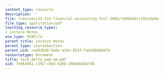 ```yaml
---
content_type: resource
description: ''
file: /courses/15-515-financial-accounting-fall-2003/7e963461c192c0edb26b298e6b28afdb_lec8_delta_pam_am.pdf
file_type: application/pdf
learning_resource_types:
- Lecture Notes
ocw_type: OCWFile
parent_title: Lecture Notes
parent_type: CourseSection
parent_uid: ce4836d8-5e6e-a35e-652f-fa42dbbbbb74
resourcetype: Document
title: lec8_delta_pam_am.pdf
uid: 7e963461-c192-c0ed-b26b-298e6b28afdb
---
```

